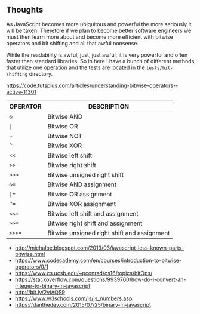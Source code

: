 ## Thoughts
As JavaScript becomes more ubiquitous and powerful the more seriously it will be taken.
Therefore if we plan to become better software engineers we must then learn more about
and become more efficient with bitwise operators and bit shifting and all that awful nonsense.

While the readability is awful, just, just awful, it is very powerful and often faster than
standard libraries. So in here I have a bunch of different methods that utilize one operation
and the tests are located in the `tests/bit-shifting` directory.

https://code.tutsplus.com/articles/understanding-bitwise-operators--active-11301

| OPERATOR  | DESCRIPTION  |
|---|---|
| `&` | Bitwise AND |
| `\|` | Bitwise OR |
| `~` | Bitwise NOT |
| `^` | Bitwise XOR |
| `<<` | Bitwise left shift |
| `>>` | Bitwise right shift |
| `>>>` | Bitwise unsigned right shift |
| `&=` | Bitwise AND assignment |
| `\|=` | Bitwise OR assignment |
| `^=` | Bitwise XOR assignment |
| `<<=` | Bitwise left shift and assignment |
| `>>=` | Bitwise right shift and assignment |
| `>>>=` | Bitwise unsigned right shift and assignment |

* http://michalbe.blogspot.com/2013/03/javascript-less-known-parts-bitwise.html
* https://www.codecademy.com/en/courses/introduction-to-bitwise-operators/0/1
* https://www.cs.ucsb.edu/~pconrad/cs16/topics/bitOps/
* https://stackoverflow.com/questions/9939760/how-do-i-convert-an-integer-to-binary-in-javascript
* http://bit.ly/2viAQS9
* https://www.w3schools.com/js/js_numbers.asp
* https://danthedev.com/2015/07/25/binary-in-javascript
